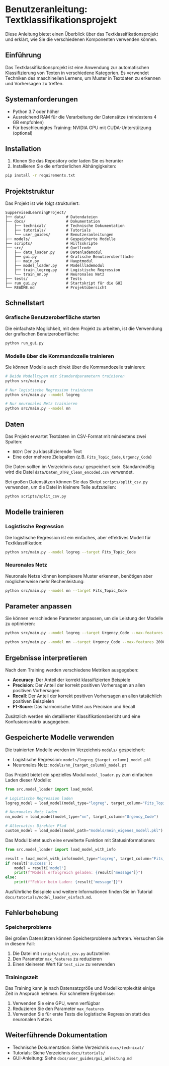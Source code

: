 # Benutzeranleitung: Textklassifikationsprojekt

Diese Anleitung bietet einen Überblick über das Textklassifikationsprojekt und erklärt, wie Sie die verschiedenen Komponenten verwenden können.

## Einführung

Das Textklassifikationsprojekt ist eine Anwendung zur automatischen Klassifizierung von Texten in verschiedene Kategorien. Es verwendet Techniken des maschinellen Lernens, um Muster in Textdaten zu erkennen und Vorhersagen zu treffen.

## Systemanforderungen

- Python 3.7 oder höher
- Ausreichend RAM für die Verarbeitung der Datensätze (mindestens 4 GB empfohlen)
- Für beschleunigtes Training: NVIDIA GPU mit CUDA-Unterstützung (optional)

## Installation

1. Klonen Sie das Repository oder laden Sie es herunter
2. Installieren Sie die erforderlichen Abhängigkeiten:

```bash
pip install -r requirements.txt
```

## Projektstruktur

Das Projekt ist wie folgt strukturiert:

```
SuppervisedLearningProject/
├── data/                  # Datendateien
├── docs/                  # Dokumentation
│   ├── technical/         # Technische Dokumentation
│   ├── tutorials/         # Tutorials
│   └── user_guides/       # Benutzeranleitungen
├── models/                # Gespeicherte Modelle
├── scripts/               # Hilfsskripte
├── src/                   # Quellcode
│   ├── data_loader.py     # Datenlademodul
│   ├── gui.py             # Grafische Benutzeroberfläche
│   ├── main.py            # Hauptmodul
│   ├── model_loader.py    # Modelllademodul
│   ├── train_logreg.py    # Logistische Regression
│   └── train_nn.py        # Neuronales Netz
├── tests/                 # Tests
├── run_gui.py             # Startskript für die GUI
└── README.md              # Projektübersicht
```

## Schnellstart

### Grafische Benutzeroberfläche starten

Die einfachste Möglichkeit, mit dem Projekt zu arbeiten, ist die Verwendung der grafischen Benutzeroberfläche:

```bash
python run_gui.py
```

### Modelle über die Kommandozeile trainieren

Sie können Modelle auch direkt über die Kommandozeile trainieren:

```bash
# Beide Modelltypen mit Standardparametern trainieren
python src/main.py

# Nur logistische Regression trainieren
python src/main.py --model logreg

# Nur neuronales Netz trainieren
python src/main.py --model nn
```

## Daten

Das Projekt erwartet Textdaten im CSV-Format mit mindestens zwei Spalten:
- `BODY`: Der zu klassifizierende Text
- Eine oder mehrere Zielspalten (z.B. `Fits_Topic_Code`, `Urgency_Code`)

Die Daten sollten im Verzeichnis `data/` gespeichert sein. Standardmäßig wird die Datei `data/Daten_UTF8_Clean_encoded.csv` verwendet.

Bei großen Datensätzen können Sie das Skript `scripts/split_csv.py` verwenden, um die Datei in kleinere Teile aufzuteilen:

```bash
python scripts/split_csv.py
```

## Modelle trainieren

### Logistische Regression

Die logistische Regression ist ein einfaches, aber effektives Modell für Textklassifikation:

```bash
python src/main.py --model logreg --target Fits_Topic_Code
```

### Neuronales Netz

Neuronale Netze können komplexere Muster erkennen, benötigen aber möglicherweise mehr Rechenleistung:

```bash
python src/main.py --model nn --target Fits_Topic_Code
```

## Parameter anpassen

Sie können verschiedene Parameter anpassen, um die Leistung der Modelle zu optimieren:

```bash
python src/main.py --model logreg --target Urgency_Code --max-features 2000 --test-size 0.3 --max-iter 2000 --C 0.5 --solver newton-cg
```

```bash
python src/main.py --model nn --target Urgency_Code --max-features 2000 --test-size 0.3 --epochs 50 --patience 10
```

## Ergebnisse interpretieren

Nach dem Training werden verschiedene Metriken ausgegeben:

- **Accuracy**: Der Anteil der korrekt klassifizierten Beispiele
- **Precision**: Der Anteil der korrekt positiven Vorhersagen an allen positiven Vorhersagen
- **Recall**: Der Anteil der korrekt positiven Vorhersagen an allen tatsächlich positiven Beispielen
- **F1-Score**: Das harmonische Mittel aus Precision und Recall

Zusätzlich werden ein detaillierter Klassifikationsbericht und eine Konfusionsmatrix ausgegeben.

## Gespeicherte Modelle verwenden

Die trainierten Modelle werden im Verzeichnis `models/` gespeichert:

- Logistische Regression: `models/logreg_{target_column}_model.pkl`
- Neuronales Netz: `models/nn_{target_column}_model.pt`

Das Projekt bietet ein spezielles Modul `model_loader.py` zum einfachen Laden dieser Modelle:

```python
from src.model_loader import load_model

# Logistische Regression laden
logreg_model = load_model(model_type="logreg", target_column="Fits_Topic_Code")

# Neuronales Netz laden
nn_model = load_model(model_type="nn", target_column="Urgency_Code")

# Alternativ: Direkter Pfad
custom_model = load_model(model_path="models/mein_eigenes_modell.pkl")
```

Das Modul bietet auch eine erweiterte Funktion mit Statusinformationen:

```python
from src.model_loader import load_model_with_info

result = load_model_with_info(model_type="logreg", target_column="Fits_Topic_Code")
if result['success']:
    model = result['model']
    print(f"Modell erfolgreich geladen: {result['message']}")
else:
    print(f"Fehler beim Laden: {result['message']}")
```

Ausführliche Beispiele und weitere Informationen finden Sie im Tutorial `docs/tutorials/model_loader_einfach.md`.

## Fehlerbehebung

### Speicherprobleme

Bei großen Datensätzen können Speicherprobleme auftreten. Versuchen Sie in diesem Fall:

1. Die Datei mit `scripts/split_csv.py` aufzuteilen
2. Den Parameter `max_features` zu reduzieren
3. Einen kleineren Wert für `test_size` zu verwenden

### Trainingszeit

Das Training kann je nach Datensatzgröße und Modellkomplexität einige Zeit in Anspruch nehmen. Für schnellere Ergebnisse:

1. Verwenden Sie eine GPU, wenn verfügbar
2. Reduzieren Sie den Parameter `max_features`
3. Verwenden Sie für erste Tests die logistische Regression statt des neuronalen Netzes

## Weiterführende Dokumentation

- Technische Dokumentation: Siehe Verzeichnis `docs/technical/`
- Tutorials: Siehe Verzeichnis `docs/tutorials/`
- GUI-Anleitung: Siehe `docs/user_guides/gui_anleitung.md`
